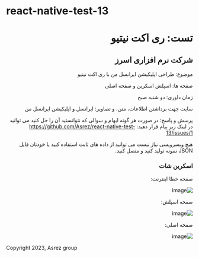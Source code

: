 # react-native-test-13

<div dir="rtl">

<h1>تست: ری اکت نیتیو</h1>
<h2>شرکت نرم افزاری اسرز</h2>

موضوع: طراحی اپلیکیشن ایرانسل من با ری اکت نیتیو

صفحه ها: اسپلش اسکرین و صفحه اصلی

زمان داوری: دو شنبه صبح

سایت جهت برداشتن اطلاعات، متن، و تصاویر: ایرانسل و اپلیکیشن ایرانسل من

پرسش و پاسخ: در صورت هر گونه ابهام و سوالی که نتوانستید آن را حل کنید می توانید در لینک زیر پیام قرار دهید:
https://github.com/Asrez/react-native-test-13/issues/1

هیچ وبسرویسی نیاز نیست می توانید از داده های ثابت استفاده کنید یا خودتان فایل JSON نمونه تولید کنید و متصل کنید.


<h3>اسکرین شات</h3>
صفحه خطا اینترنت:

![image](https://github.com/Asrez/react-native-test-13/assets/2658040/c910d3b0-5093-4786-a8ca-d4eaba6f469e)


صفحه اسپلش:

![image](https://github.com/Asrez/react-native-test-13/assets/2658040/b2a970eb-508a-4144-b3f8-4382d112f481)

صفحه اصلی:

![image](https://github.com/Asrez/react-native-test-13/assets/2658040/515067f8-f5ce-4b4b-aa3a-ca6f762f174c)

</div>

Copyright 2023, Asrez group
